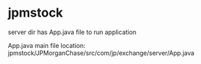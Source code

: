 # jpmstock
server dir has App.java file to run application

App.java main file location: jpmstock/JPMorganChase/src/com/jp/exchange/server/App.java
